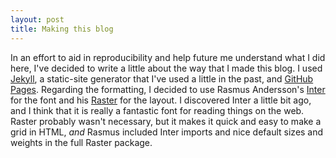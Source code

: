 ```yaml
---
layout: post
title: Making this blog
---
```


In an effort to aid in reproducibility and help future me understand what I did
here, I've decided to write a little about the way that I made this blog. I used
[Jekyll][jk], a static-site generator that I've used a little in the past, and
[GitHub Pages][gp]. Regarding the formatting, I decided to use Rasmus
Andersson's [Inter][in] for the font and his [Raster][rs] for the layout. I
discovered Inter a little bit ago, and I think that it is really a fantastic
font for reading things on the web. Raster probably wasn't necessary, but it
makes it quick and easy to make a grid in HTML, _and_ Rasmus included Inter
imports and nice default sizes and weights in the full Raster package.

[jk]: https://jekyllrb.com
[gp]: https://pages.github.com
[in]: https://rsms.me/inter
[rs]: https://rsms.me/raster
